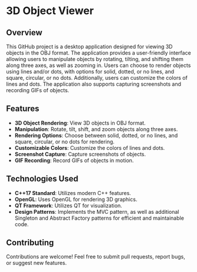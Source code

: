 # 3D Object Viewer

## Overview

This GitHub project is a desktop application designed for viewing 3D objects in the OBJ format. The application provides a user-friendly interface allowing users to manipulate objects by rotating, tilting, and shifting them along three axes, as well as zooming in. Users can choose to render objects using lines and/or dots, with options for solid, dotted, or no lines, and square, circular, or no dots. Additionally, users can customize the colors of lines and dots. The application also supports capturing screenshots and recording GIFs of objects.

## Features

- **3D Object Rendering**: View 3D objects in OBJ format.
- **Manipulation**: Rotate, tilt, shift, and zoom objects along three axes.
- **Rendering Options**: Choose between solid, dotted, or no lines, and square, circular, or no dots for rendering.
- **Customizable Colors**: Customize the colors of lines and dots.
- **Screenshot Capture**: Capture screenshots of objects.
- **GIF Recording**: Record GIFs of objects in motion.

## Technologies Used

- **C++17 Standard**: Utilizes modern C++ features.
- **OpenGL**: Uses OpenGL for rendering 3D graphics.
- **QT Framework**: Utilizes QT for visualization.
- **Design Patterns**: Implements the MVC pattern, as well as additional Singleton and Abstract Factory patterns for efficient and maintainable code.

## Contributing

Contributions are welcome! Feel free to submit pull requests, report bugs, or suggest new features.
